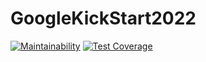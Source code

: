 ﻿# GoogleKickStart2022
[![Maintainability](https://api.codeclimate.com/v1/badges/aca1cfeb8b1b0c45a9c4/maintainability)](https://codeclimate.com/github/ahmedtariq01/GoogleKickStart2022/maintainability)
[![Test Coverage](https://api.codeclimate.com/v1/badges/aca1cfeb8b1b0c45a9c4/test_coverage)](https://codeclimate.com/github/ahmedtariq01/GoogleKickStart2022/test_coverage)
